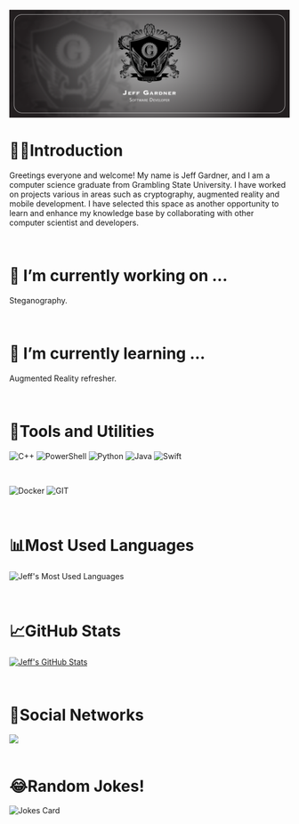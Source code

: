 
![](https://raw.githubusercontent.com/RapidFire3/RapidFire3/main/img/Gardner_Banner.png)

#   🖐🏾Introduction
Greetings everyone and welcome! My name is Jeff Gardner, and I am a computer science graduate from Grambling State University. I have worked on projects various in areas such as cryptography, augmented reality and mobile development. I have selected this space as another opportunity to learn and enhance my knowledge base by collaborating with other computer scientist and developers.

<br>

#   🔭 I’m currently working on ...
Steganography.

<br>

#   🌱 I’m currently learning ...
Augmented Reality refresher.

<br>

#   💼Tools and Utilities
![C++](https://img.shields.io/badge/C%2B%2B-00599C?style=for-the-badge&logo=c%2B%2B&logoColor=black)
![PowerShell](https://img.shields.io/badge/PowerShell-5391FE?style=for-the-badge&logo=PowerShell&logoColor=black)
![Python](https://img.shields.io/badge/Python-3776AB?style=for-the-badge&logo=python&logoColor=black)
![Java](https://img.shields.io/badge/Java-ED8B00?style=for-the-badge&logo=java&logoColor=black)
![Swift](https://img.shields.io/badge/Swift-FA7343?style=for-the-badge&logo=swift&logoColor=black)

<br>

![Docker](https://img.shields.io/badge/docker-%230db7ed.svg?style=for-the-badge&logo=docker&logoColor=black)
![GIT](https://img.shields.io/badge/Git-F05032?style=for-the-badge&logo=git&logoColor=black)

<br>

#   📊Most Used Languages
![Jeff's Most Used Languages](https://github-readme-stats.vercel.app/api/top-langs/?username=rapidfire3&theme=blue-green)

<br>

#   📈GitHub Stats
[![Jeff's GitHub Stats](https://github-readme-stats.vercel.app/api?username=rapidfire3&theme=blue-green)](https://github.com/rapidfire3)

<br>

#   📱Social Networks
<a href="https://www.linkedin.com/in/jeffery-gardner-jr-4bb084a7/">
    <img src="https://img.shields.io/badge/LinkedIn-0077B5?style=for-the-badge&logo=linkedin&logoColor=black">
</a>

<br>
<br>

# 😂Random Jokes!
![Jokes Card](https://readme-jokes.vercel.app/api)

